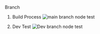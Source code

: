 Branch

1. Build Process ![main branch node test](https://github.com/Oyyi-Sass/Oyyi/actions/workflows/build.yml/badge.svg)

2. Dev Test ![Dev branch node test](https://github.com/Oyyi-Sass/Oyyi/actions/workflows/test.yml/badge.svg)